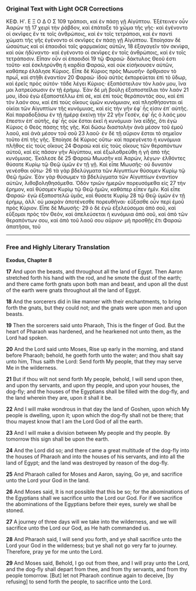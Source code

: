 ### Original Text with Light OCR Corrections

ΚΕΦ. Ηʹ. Ε Ξ Ο Δ Ο Σ 109
τράποσι, καὶ ἐν πάσῃ γῇ Αἰγύπτου. Ἐξέτεινεν οὖν Ἀαρὼν τῇ 17
χειρὶ τὴν ῥάβδον, καὶ ἐπάταξε τὸ χῶμα τῆς γῆς· καὶ ἐγένοντο
οἱ σκνῖφες ἔν τε τοῖς ἀνθρώποις, καὶ ἐν τοῖς τετράποσι, καὶ ἐν παντὶ
χώματι τῆς γῆς ἐγένοντο οἱ σκνῖφες ἐν πάσῃ γῇ Αἰγύπτου.
Ἐποίησαν δὲ ὡσαύτως καὶ οἱ ἐπαοιδοὶ ταῖς φαρμακίαις αὐτῶν, 18
ἐξαγαγεῖν τὸν σκνίφα, καὶ οὐκ ἠδύναντο· καὶ ἐγένοντο οἱ σκνῖφες
ἐν τοῖς ἀνθρώποις, καὶ ἐν τοῖς τετράποσιν. Εἶπαν οὖν οἱ ἐπαοιδοὶ 19
τῷ Φαραώ· δάκτυλος Θεοῦ ἐστι τοῦτο· καὶ ἐσκληρύνθη ἡ καρδία
Φαραώ, καὶ οὐκ εἰσήκουσεν αὐτῶν, καθάπερ ἐλάλησε Κύριος.
Εἶπε δὲ Κύριος πρὸς Μωυσῆν· ὄρθρισον τὸ πρωΐ, καὶ στῆθι ἐναντίον 20
Φαραώ· ἰδοὺ αὐτὸς ἐκπορεύεται ἐπὶ τὸ ὕδωρ, καὶ ἐρεῖς πρὸς
αὐτόν· τάδε λέγει Κύριος· ἐξαπόστειλον τὸν λαόν μου, ἵνα μοι λατρεύσωσιν
ἐν τῇ ἐρήμῳ. Ἐὰν δὲ μὴ βούλῃ ἐξαποστεῖλαι τὸν λαόν 21
μου, ἰδοὺ ἐγὼ ἐξαποστέλλω ἐπὶ σέ, καὶ ἐπὶ τοὺς θεράποντάς σου,
καὶ ἐπὶ τὸν λαόν σου, καὶ ἐπὶ τοὺς οἴκους ὑμῶν κυνόμυιαν, καὶ
πλησθήσονται αἱ οἰκίαι τῶν Αἰγυπτίων τῆς κυνόμυιας, καὶ εἰς τὴν
γῆν ἐφ᾿ ἧς εἰσιν ἐπ᾿ αὐτῆς. Καὶ παραδοξάσω ἐν τῇ ἡμέρᾳ ἐκείνῃ τὴν 22
γῆν Γεσέν, ἐφ᾿ ἧς ὁ λαός μου ἔπεστιν ἐπ᾿ αὐτῆς, ἐφ᾿ ἧς οὐκ ἔσται
ἐκεῖ ἡ κυνόμυια· ἵνα εἰδῇς, ὅτι ἐγὼ Κύριος ὁ Θεὸς πάσης τῆς γῆς.
Καὶ δώσω διαστολὴν ἀνὰ μέσον τοῦ ἐμοῦ λαοῦ, καὶ ἀνὰ μέσον τοῦ σοῦ 23
λαοῦ· ἐν δὲ τῇ αὔριον ἔσται τὸ σημεῖον τοῦτο ἐπὶ τῆς γῆς. Ἐποίησε
δὲ Κύριος οὕτω· καὶ παρεγένετο ἡ κυνόμυια πλῆθος εἰς τοὺς οἴκους 24
Φαραὼ καὶ εἰς τοὺς οἴκους τῶν θεραπόντων αὐτοῦ, καὶ εἰς πᾶσαν γῆν
Αἰγύπτου, καὶ ἐξωλοθρεύθη ἡ γῆ ἀπὸ τῆς κυνόμυιας. Ἐκάλεσε δὲ 25
Φαραὼ Μωυσῆν καὶ Ἀαρών, λέγων· ἐλθόντες θύσατε Κυρίῳ τῷ
Θεῷ ὑμῶν ἐν τῇ γῇ. Καὶ εἶπε Μωυσῆς· οὐ δυνατὸν γενέσθαι οὕτω· 26
τὰ γὰρ βδελύγματα τῶν Αἰγυπτίων θύσομεν Κυρίῳ τῷ Θεῷ
ἡμῶν. Ἐὰν γὰρ θύσωμεν τὰ βδελύγματα τῶν Αἰγυπτίων ἐναντίον
αὐτῶν, λιθοβοληθησόμεθα. Ὁδὸν τριῶν ἡμερῶν πορευσόμεθα εἰς 27
τὴν ἔρημον, καὶ θύσομεν Κυρίῳ τῷ Θεῷ ἡμῶν, καθάπερ εἶπεν
ἡμῖν. Καὶ εἶπε Φαραώ· ἐγὼ ἐξαποστελῶ ὑμᾶς, καὶ θύσετε Κυρίῳ 28
τῷ Θεῷ ὑμῶν ἐν τῇ ἐρήμῳ, ἀλλ᾿ οὐ μακρὰν ἀποτένεσθε πορευθῆναι·
εὔξασθε οὖν περὶ ἐμοῦ πρὸς Κύριον. Εἶπε δὲ Μωυσῆς· 29
ὁ δὲ ἐγὼ ἐξελεύσομαι ἀπὸ σοῦ, καὶ εὔξομαι πρὸς τὸν Θεόν, καὶ
ἀπελεύσεται ἡ κυνόμυια ἀπὸ σοῦ, καὶ ἀπὸ τῶν θεραπόντων σου, καὶ
ἀπὸ τοῦ λαοῦ σου αὔριον· μὴ προσθῇς ἔτι Φαραὼ ἀπατῆσαι, τοῦ

---

### Free and Highly Literary Translation

**Exodus, Chapter 8**

**17** And upon the beasts, and throughout all the land of Egypt.
Then Aaron stretched forth his hand with the rod,
and he smote the dust of the earth;
and there came forth gnats upon both man and beast,
and upon all the dust of the earth were gnats
throughout all the land of Egypt.

**18** And the sorcerers did in like manner with their enchantments,
to bring forth the gnats, but they could not;
and the gnats were upon men and upon beasts.

**19** Then the sorcerers said unto Pharaoh,
This is the finger of God.
But the heart of Pharaoh was hardened,
and he hearkened not unto them, as the Lord had spoken.

**20** And the Lord said unto Moses,
Rise up early in the morning,
and stand before Pharaoh;
behold, he goeth forth unto the water;
and thou shalt say unto him,
Thus saith the Lord:
Send forth My people, that they may serve Me in the wilderness.

**21** But if thou wilt not send forth My people,
behold, I will send upon thee, and upon thy servants,
and upon thy people, and upon your houses, the dog-fly;
and the houses of the Egyptians shall be filled with the dog-fly,
and the land wherein they are, upon it shall it be.

**22** And I will make wondrous in that day the land of Goshen,
upon which My people is dwelling, upon it;
upon which the dog-fly shall not be there;
that thou mayest know that I am the Lord God of all the earth.

**23** And I will make a division between My people and thy people.
By tomorrow this sign shall be upon the earth.

**24** And the Lord did so;
and there came a great multitude of the dog-fly
into the houses of Pharaoh and into the houses of his servants,
and into all the land of Egypt;
and the land was destroyed by reason of the dog-fly.

**25** And Pharaoh called for Moses and Aaron, saying,
Go ye, and sacrifice unto the Lord your God in the land.

**26** And Moses said, It is not possible that this be so;
for the abominations of the Egyptians shall we sacrifice unto the Lord our God.
For if we sacrifice the abominations of the Egyptians before their eyes,
surely we shall be stoned.

**27** A journey of three days will we take into the wilderness,
and we will sacrifice unto the Lord our God, as He hath commanded us.

**28** And Pharaoh said, I will send you forth,
and ye shall sacrifice unto the Lord your God in the wilderness;
but ye shall not go very far to journey.
Therefore, pray ye for me unto the Lord.

**29** And Moses said, Behold, I go out from thee,
and I will pray unto the Lord,
and the dog-fly shall depart from thee, and from thy servants,
and from thy people tomorrow.
[But] let not Pharaoh continue again to deceive,
[by refusing] to send forth the people, to sacrifice unto the Lord.